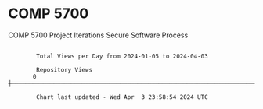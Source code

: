# COMP 5700
COMP 5700 Project Iterations
Secure Software Process

```

        Total Views per Day from 2024-01-05 to 2024-04-03

        Repository Views
       0 ┼─────────────────────────────────────────────────────────────────────────────────────────

        Chart last updated - Wed Apr  3 23:58:54 2024 UTC
        
```
